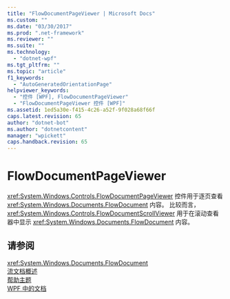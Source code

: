 ```yaml
---
title: "FlowDocumentPageViewer | Microsoft Docs"
ms.custom: ""
ms.date: "03/30/2017"
ms.prod: ".net-framework"
ms.reviewer: ""
ms.suite: ""
ms.technology: 
  - "dotnet-wpf"
ms.tgt_pltfrm: ""
ms.topic: "article"
f1_keywords: 
  - "AutoGeneratedOrientationPage"
helpviewer_keywords: 
  - "控件 [WPF], FlowDocumentPageViewer"
  - "FlowDocumentPageViewer 控件 [WPF]"
ms.assetid: 1ed5a30e-f415-4c26-a52f-9f028a68f66f
caps.latest.revision: 65
author: "dotnet-bot"
ms.author: "dotnetcontent"
manager: "wpickett"
caps.handback.revision: 65
---
```

# FlowDocumentPageViewer
<xref:System.Windows.Controls.FlowDocumentPageViewer> 控件用于逐页查看 <xref:System.Windows.Documents.FlowDocument> 内容。  比较而言，<xref:System.Windows.Controls.FlowDocumentScrollViewer> 用于在滚动查看器中显示 <xref:System.Windows.Documents.FlowDocument> 内容。  
  
## 请参阅  
 <xref:System.Windows.Documents.FlowDocument>   
 [流文档概述](../../../../docs/framework/wpf/advanced/flow-document-overview.md)   
 [帮助主题](../../../../docs/framework/wpf/advanced/flow-content-elements-how-to-topics.md)   
 [WPF 中的文档](../../../../docs/framework/wpf/advanced/documents-in-wpf.md)